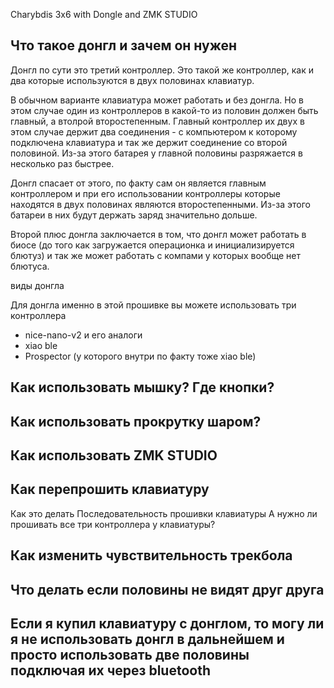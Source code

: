 Charybdis 3x6 with Dongle and ZMK STUDIO


## Что такое донгл и зачем он нужен

Донгл по сути это третий контроллер. Это такой же контроллер, как и два которые используются в двух половинах клавиатур. 

В обычном варианте клавиатура может работать и без донгла. Но в этом случае один из контроллеров в какой-то из половин должен быть главный, а втолрой второстепенным. Главный контроллер их двух в этом случае держит два соединения - с компьютером к которому подключена клавиатура и так же держит соединение со второй половиной. Из-за этого батарея у главной половины разряжается в несколько раз быстрее. 

Донгл спасает от этого, по факту сам он является главным контроллером и при его использовании контроллеры которые находятся в двух половинах являются второстепенными. Из-за этого батареи в них будут держать заряд значительно дольше. 

Второй плюс донгла заключается в том, что донгл может работать в биосе (до того как загружается операционка и инициализируется блютуз) и так же может работать с компами у которых вообще нет блютуса. 

виды донгла

Для донгла именно в этой прошивке вы можете использовать три контроллера 

- nice-nano-v2 и его аналоги
- xiao ble
- Prospector (у которого внутри по факту тоже xiao ble)



## Как использовать мышку? Где кнопки?

## Как использовать прокрутку шаром?

## Как использовать ZMK STUDIO

## Как перепрошить клавиатуру

Как это делать
Последовательность прошивки клавиатуры
А нужно ли прошивать все три контроллера у клавиатуры?



## Как изменить чувствительность трекбола

## Что делать если половины не видят друг друга

## Если я купил клавиатуру с донглом, то могу ли я не использовать донгл в дальнейшем и просто использовать две половины подключая их через bluetooth
